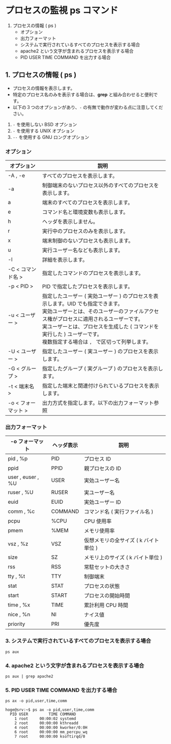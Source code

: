 # プロセスの監視 ps コマンド
1. プロセスの情報 ( ps )
   - オプション
   - 出力フォーマット
   - システムで実行されているすべてのプロセスを表示する場合
   - apache2 という文字が含まれるプロセスを表示する場合
   - PID USER TIME COMMAND を出力する場合

## 1. プロセスの情報 ( ps )
 - プロセスの情報を表示します。
 - 特定のプロセス名のみを表示する場合は、**grep** と組み合わせると便利です。
 - 以下の３つのオプションがあり、` - ` の有無で動作が変わる点に注意してください。
1. ` - ` を使用しない BSD オプション
2. ` - ` を使用する UNIX オプション
3. ` -- ` を使用する GNU ロングオプション

### オプション

|オプション|説明|
|---|---|
|-A , -e|すべてのプロセスを表示します。|
|-a|制御端末のないプロセス以外のすべてのプロセスを表示します。|
|a|端末のすべてのプロセスを表示します。|
|e|コマンド名と環境変数も表示します。|
|h|ヘッダを表示しません。|
|r|実行中のプロセスのみを表示します。|
|x|端末制御のないプロセスも表示します。|
|u|実行ユーザー名なども表示します。|
|-l|詳細を表示します。|
|-C < コマンド名 >|指定したコマンドのプロセスを表示します。|
|-p < PID >|PID で指定したプロセスを表示します。|
|-u < ユーザー >|指定したユーザー ( 実効ユーザー ) のプロセスを表示します。UID でも指定できます。<br>実効ユーザーとは、そのユーザーのファイルアクセス権がプロセスに適用されるユーザーです。<br>実ユーザーとは、プロセスを生成した ( コマンドを実行した ) ユーザーです。<br>複数指定する場合は `, ` で区切って列挙します。|
|-U < ユーザー >|指定したユーザー ( 実ユーザー ) のプロセスを表示します。|
|-G < グループ >|指定したグループ ( 実グループ ) のプロセスを表示します。|
|-t < 端末名 >|指定した端末と関連付けられているプロセスを表示します。|
|-o < フォーマット >|出力方式を指定します。以下の出力フォーマット参照|

### 出力フォーマット

|-o フォーマット|ヘッダ表示|説明|
|----|----|----|
|pid , %p|PID|プロセス ID|
|ppid|PPID|親プロセスの ID|
|user , euser , %U|USER|実効ユーザー名|
|ruser , %U|RUSER|実ユーザー名|
|euid|EUID|実効ユーザー ID|
|comm , %c|COMMAND|コマンド名 ( 実行ファイル名 )|
|pcpu|%CPU|CPU 使用率|
|pmem|%MEM|メモリ使用率|
|vsz , %z|VSZ|仮想メモリの全サイズ ( k バイト単位 )|
|size|SZ|メモリ上のサイズ ( k バイト単位 )|
|rss|RSS|常駐セットの大きさ|
|tty , %t|TTY|制御端末|
|stat|STAT|プロセスの状態|
|start|START|プロセスの開始時間|
|time , %x|TIME|累計利用 CPU 時間|
|nice , %n|NI|ナイス値|
|priority|PRI|優先度|

### 3. システムで実行されているすべてのプロセスを表示する場合

 ```:コマンド
 ps aux
 ```

### 4. apache2 という文字が含まれるプロセスを表示する場合

 ```:コマンド
 ps aux | grep apache2
 ```

### 5. PID USER TIME COMMAND を出力する場合

 ```:コマンド
 ps ax -o pid,user,time,comm
 ```

 ```:表示例
 hoge@srv:~$ ps ax -o pid,user,time,comm
   PID USER         TIME COMMAND
     1 root     00:00:02 systemd
     2 root     00:00:00 kthreadd
     4 root     00:00:00 kworker/0:0H
     6 root     00:00:00 mm_percpu_wq
     7 root     00:00:00 ksoftirqd/0
 ```
